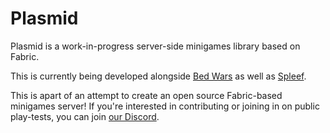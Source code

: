 # Plasmid
Plasmid is a work-in-progress server-side minigames library based on Fabric.

This is currently being developed alongside [Bed Wars](https://github.com/gegy1000/bed-wars) as well as [Spleef](https://github.com/gegy1000/spleef). 

This is apart of an attempt to create an open source Fabric-based minigames server!
If you're interested in contributing or joining in on public play-tests, you can join [our Discord](https://discord.gg/MVsm5Pu).
